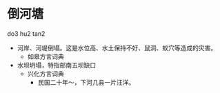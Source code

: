 # 倒河塘
do3 hu2 tan2
+ 河岸、河堤倒塌。这是水位高、水土保持不好、鼠洞、蚁穴等造成的灾害。
  * 如皋方言词典
+ 水坝坍塌，特指邮南五坝缺口
  * 兴化方言词典
    - 民国二十年～，下河几县一片汪洋。
